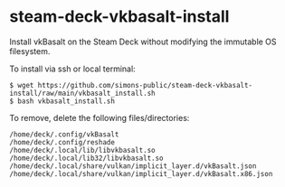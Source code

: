 # steam-deck-vkbasalt-install
Install vkBasalt on the Steam Deck without modifying the immutable OS filesystem. 

To install via ssh or local terminal:

```
$ wget https://github.com/simons-public/steam-deck-vkbasalt-install/raw/main/vkbasalt_install.sh
$ bash vkbasalt_install.sh
```

To remove, delete the following files/directories:

```
/home/deck/.config/vkBasalt
/home/deck/.config/reshade
/home/deck/.local/lib/libvkbasalt.so
/home/deck/.local/lib32/libvkbasalt.so
/home/deck/.local/share/vulkan/implicit_layer.d/vkBasalt.json
/home/deck/.local/share/vulkan/implicit_layer.d/vkBasalt.x86.json
```
